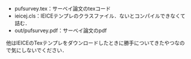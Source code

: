 - pufsurvey.tex：サーベイ論文のtexコード
- ieicej.cls：IEICEテンプレのクラスファイル．ないとコンパイルできなくて詰む．
- out/pufsurvey.pdf：サーベイ論文のpdf

他はIEICEのTexテンプレをダウンロードしたときに勝手についてきたやつなので気にしないでください．